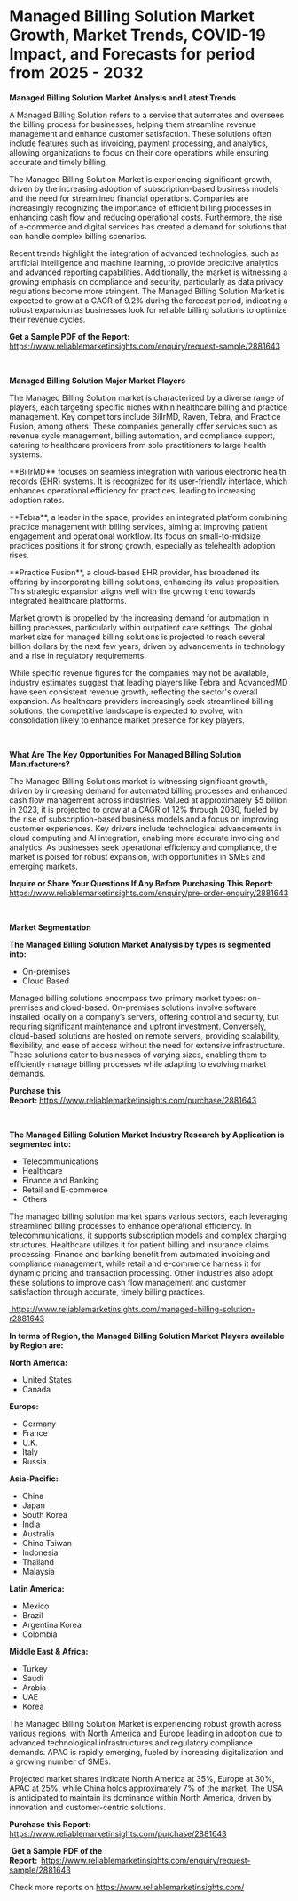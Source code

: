 <p><h1>Managed Billing Solution Market Growth, Market Trends, COVID-19 Impact, and Forecasts for period from 2025 - 2032</h1></p><p><strong>Managed Billing Solution Market Analysis and Latest Trends</strong></p>
<p><p>A Managed Billing Solution refers to a service that automates and oversees the billing process for businesses, helping them streamline revenue management and enhance customer satisfaction. These solutions often include features such as invoicing, payment processing, and analytics, allowing organizations to focus on their core operations while ensuring accurate and timely billing.</p><p>The Managed Billing Solution Market is experiencing significant growth, driven by the increasing adoption of subscription-based business models and the need for streamlined financial operations. Companies are increasingly recognizing the importance of efficient billing processes in enhancing cash flow and reducing operational costs. Furthermore, the rise of e-commerce and digital services has created a demand for solutions that can handle complex billing scenarios.</p><p>Recent trends highlight the integration of advanced technologies, such as artificial intelligence and machine learning, to provide predictive analytics and advanced reporting capabilities. Additionally, the market is witnessing a growing emphasis on compliance and security, particularly as data privacy regulations become more stringent. The Managed Billing Solution Market is expected to grow at a CAGR of 9.2% during the forecast period, indicating a robust expansion as businesses look for reliable billing solutions to optimize their revenue cycles.</p></p>
<p><strong>Get a Sample PDF of the Report:&nbsp;</strong> <a href="https://www.reliablemarketinsights.com/enquiry/request-sample/2881643?utm_campaign=2204&utm_medium=2&utm_source=Github&utm_content=ia&utm_term=12032025&utm_id=managed-billing-solution">https://www.reliablemarketinsights.com/enquiry/request-sample/2881643</a></p>
<p>&nbsp;</p>
<p><strong>Managed Billing Solution Major Market Players</strong></p>
<p><p>The Managed Billing Solution market is characterized by a diverse range of players, each targeting specific niches within healthcare billing and practice management. Key competitors include BillrMD, Raven, Tebra, and Practice Fusion, among others. These companies generally offer services such as revenue cycle management, billing automation, and compliance support, catering to healthcare providers from solo practitioners to large health systems.</p><p>**BillrMD** focuses on seamless integration with various electronic health records (EHR) systems. It is recognized for its user-friendly interface, which enhances operational efficiency for practices, leading to increasing adoption rates.</p><p>**Tebra**, a leader in the space, provides an integrated platform combining practice management with billing services, aiming at improving patient engagement and operational workflow. Its focus on small-to-midsize practices positions it for strong growth, especially as telehealth adoption rises.</p><p>**Practice Fusion**, a cloud-based EHR provider, has broadened its offering by incorporating billing solutions, enhancing its value proposition. This strategic expansion aligns well with the growing trend towards integrated healthcare platforms.</p><p>Market growth is propelled by the increasing demand for automation in billing processes, particularly within outpatient care settings. The global market size for managed billing solutions is projected to reach several billion dollars by the next few years, driven by advancements in technology and a rise in regulatory requirements.</p><p>While specific revenue figures for the companies may not be available, industry estimates suggest that leading players like Tebra and AdvancedMD have seen consistent revenue growth, reflecting the sector's overall expansion. As healthcare providers increasingly seek streamlined billing solutions, the competitive landscape is expected to evolve, with consolidation likely to enhance market presence for key players.</p></p>
<p>&nbsp;</p>
<p><strong>What Are The Key Opportunities For Managed Billing Solution Manufacturers?</strong></p>
<p><p>The Managed Billing Solutions market is witnessing significant growth, driven by increasing demand for automated billing processes and enhanced cash flow management across industries. Valued at approximately $5 billion in 2023, it is projected to grow at a CAGR of 12% through 2030, fueled by the rise of subscription-based business models and a focus on improving customer experiences. Key drivers include technological advancements in cloud computing and AI integration, enabling more accurate invoicing and analytics. As businesses seek operational efficiency and compliance, the market is poised for robust expansion, with opportunities in SMEs and emerging markets.</p></p>
<p><strong>Inquire or Share Your Questions If Any Before Purchasing This Report:</strong> <a href="https://www.reliablemarketinsights.com/enquiry/pre-order-enquiry/2881643?utm_campaign=2204&utm_medium=2&utm_source=Github&utm_content=ia&utm_term=12032025&utm_id=managed-billing-solution">https://www.reliablemarketinsights.com/enquiry/pre-order-enquiry/2881643</a></p>
<p>&nbsp;</p>
<p><strong>Market Segmentation</strong></p>
<p><strong>The Managed Billing Solution Market Analysis by types is segmented into:</strong></p>
<p><ul><li>On-premises</li><li>Cloud Based</li></ul></p>
<p><p>Managed billing solutions encompass two primary market types: on-premises and cloud-based. On-premises solutions involve software installed locally on a company’s servers, offering control and security, but requiring significant maintenance and upfront investment. Conversely, cloud-based solutions are hosted on remote servers, providing scalability, flexibility, and ease of access without the need for extensive infrastructure. These solutions cater to businesses of varying sizes, enabling them to efficiently manage billing processes while adapting to evolving market demands.</p></p>
<p><strong>Purchase this Report:&nbsp;</strong><a href="https://www.reliablemarketinsights.com/purchase/2881643?utm_campaign=2204&utm_medium=2&utm_source=Github&utm_content=ia&utm_term=12032025&utm_id=managed-billing-solution">https://www.reliablemarketinsights.com/purchase/2881643</a></p>
<p>&nbsp;</p>
<p><strong>The Managed Billing Solution Market Industry Research by Application is segmented into:</strong></p>
<p><ul><li>Telecommunications</li><li>Healthcare</li><li>Finance and Banking</li><li>Retail and E-commerce</li><li>Others</li></ul></p>
<p><p>The managed billing solution market spans various sectors, each leveraging streamlined billing processes to enhance operational efficiency. In telecommunications, it supports subscription models and complex charging structures. Healthcare utilizes it for patient billing and insurance claims processing. Finance and banking benefit from automated invoicing and compliance management, while retail and e-commerce harness it for dynamic pricing and transaction processing. Other industries also adopt these solutions to improve cash flow management and customer satisfaction through accurate, timely billing practices.</p></p>
<p><a href="https://www.reliablemarketinsights.com/managed-billing-solution-r2881643?utm_campaign=2204&utm_medium=2&utm_source=Github&utm_content=ia&utm_term=12032025&utm_id=managed-billing-solution">&nbsp;https://www.reliablemarketinsights.com/managed-billing-solution-r2881643</a></p>
<p><strong>In terms of Region, the Managed Billing Solution Market Players available by Region are:</strong></p>
<p>
    <p> <strong> North America: </strong>
        <ul>
            <li>United States</li>
            <li>Canada</li>
        </ul>
        </p> 
    <p> <strong> Europe: </strong>
        <ul>
            <li>Germany</li>
            <li>France</li>
            <li>U.K.</li>
            <li>Italy</li>
            <li>Russia</li>
        </ul>
        </p> 
    <p> <strong> Asia-Pacific: </strong>
        <ul>
            <li>China</li>
            <li>Japan</li>
            <li>South Korea</li>
            <li>India</li>
            <li>Australia</li>
            <li>China Taiwan</li>
            <li>Indonesia</li>
            <li>Thailand</li>
            <li>Malaysia</li>
        </ul>
        </p> 
    <p> <strong> Latin America: </strong>
        <ul>
            <li>Mexico</li>
            <li>Brazil</li>
            <li>Argentina Korea</li>
            <li>Colombia</li>
        </ul>
        </p> 
    <p> <strong> Middle East & Africa: </strong>
        <ul>
            <li>Turkey</li>
            <li>Saudi</li>
            <li>Arabia</li>
            <li>UAE</li>
            <li>Korea</li>
        </ul>
    </p>
    </p>
<p><p>The Managed Billing Solution Market is experiencing robust growth across various regions, with North America and Europe leading in adoption due to advanced technological infrastructures and regulatory compliance demands. APAC is rapidly emerging, fueled by increasing digitalization and a growing number of SMEs. </p><p>Projected market shares indicate North America at 35%, Europe at 30%, APAC at 25%, while China holds approximately 7% of the market. The USA is anticipated to maintain its dominance within North America, driven by innovation and customer-centric solutions.</p></p>
<p><strong>Purchase this Report: </strong><a href="https://www.reliablemarketinsights.com/purchase/2881643?utm_campaign=2204&utm_medium=2&utm_source=Github&utm_content=ia&utm_term=12032025&utm_id=managed-billing-solution">https://www.reliablemarketinsights.com/purchase/2881643</a></p>
<p>&nbsp;<strong>Get a Sample PDF of the Report:&nbsp;&nbsp;</strong><a href="https://www.reliablemarketinsights.com/enquiry/request-sample/2881643?utm_campaign=2204&utm_medium=2&utm_source=Github&utm_content=ia&utm_term=12032025&utm_id=managed-billing-solution">https://www.reliablemarketinsights.com/enquiry/request-sample/2881643</a></p>
<p><strong></strong></p>
<p>Check more reports on <a href="https://www.reliablemarketinsights.com/?utm_campaign=2204&utm_medium=2&utm_source=Github&utm_content=ia&utm_term=12032025&utm_id=managed-billing-solution">https://www.reliablemarketinsights.com/</a></p>